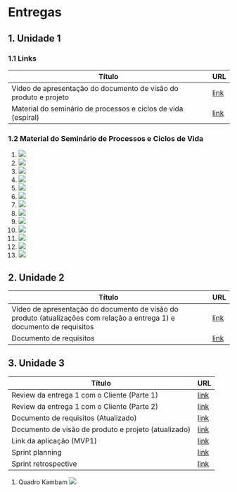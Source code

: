 # Entregas

## 1. Unidade 1

### 1.1 Links

| Título | URL |
|----|----| 
| Video de apresentação do documento de visão do produto e projeto | [link](https://www.youtube.com/watch?v=EjtqzDgSy_w) |
| Material do seminário de processos e ciclos de vida (espiral) | [link](https://docs.google.com/presentation/d/1UiUgiFNUzba7ayCEBlZnpJ7UEB7uvV8o4FU8TWKbIn4/edit#slide=id.gc6f90357f_0_47) |

### 1.2 Material do Seminário de Processos e Ciclos de Vida

1. ![](./img/slide_1.jpg)
2. ![](./img/slide_2.jpg)
3. ![](./img/slide_3.jpg)
4. ![](./img/slide_4.jpg)
5. ![](./img/slide_5.jpg)
6. ![](./img/slide_6.jpg)
7. ![](./img/slide_7.jpg)
8. ![](./img/slide_8.jpg)
9. ![](./img/slide_9.jpg)
10. ![](./img/slide_10.jpg)
11. ![](./img/slide_11.jpg)
12. ![](./img/slide_12.jpg)
13. ![](./img/slide_13.jpg)

## 2. Unidade 2

| Título | URL  |
|----|----| 
| Video de apresentação do documento de visão do produto (atualizações com relação a entrega 1) e documento de requisitos | [link](https://www.youtube.com/watch?v=fik7zeygVYo) |
| Documento de requisitos | [link](./documento_de_requisitos.md) |

## 3. Unidade 3

| Título | URL  |
|----|----|
| Review da entrega 1 com o Cliente (Parte 1) | [link](https://www.youtube.com/watch?v=GEU_4u1T_5g) |
| Review da entrega 1 com o Cliente (Parte 2) | [link](https://www.youtube.com/watch?v=JMds2XTMALA) |
| Documento de requisitos (Atualizado) | [link](./documento_de_requisitos.md) |
| Documento de visão de produto e projeto (atualizado) | [link](./visao_do_produto.md) |
| Link da aplicação (MVP1) | [link](https://2022-2-strix.vercel.app/) |
| Sprint planning | [link](./sprint_planning.md) |
| Sprint retrospective | [link](./sprint_retrospective.md) |

1. Quadro Kambam ![](./img/trello.jpg)
